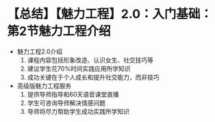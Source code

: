 # 【总结】【魅力工程】2.0：入门基础：第2节魅力工程介绍

-   魅力工程2.0介绍
    1.  课程内容包括形象改造、认识女生、社交技巧等
    2.  建议学生花70%时间实践应用所学知识
    3.  成功关键在于个人成长和提升社交能力，而非技巧
-   高级版魅力工程服务
    1.  提供导师指导和60天语音课堂直播
    2.  学生可咨询导师解决情感问题
    3.  导师将尽力帮助学生成功实践所学知识